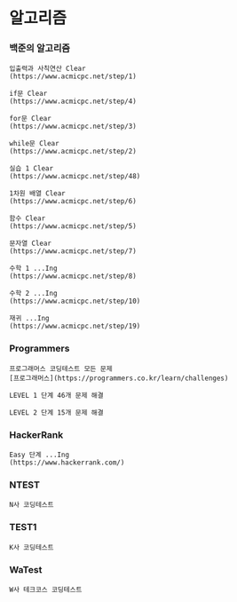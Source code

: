 # 알고리즘

### 백준의 알고리즘
```
입출력과 사칙연산 Clear
(https://www.acmicpc.net/step/1)

if문 Clear
(https://www.acmicpc.net/step/4)

for문 Clear
(https://www.acmicpc.net/step/3)

while문 Clear
(https://www.acmicpc.net/step/2)

실습 1 Clear
(https://www.acmicpc.net/step/48)

1차원 배열 Clear
(https://www.acmicpc.net/step/6)

함수 Clear
(https://www.acmicpc.net/step/5)

문자열 Clear
(https://www.acmicpc.net/step/7)

수학 1 ...Ing
(https://www.acmicpc.net/step/8)

수학 2 ...Ing
(https://www.acmicpc.net/step/10)

재귀 ...Ing
(https://www.acmicpc.net/step/19)
```

### Programmers
```
프로그래머스 코딩테스트 모든 문제
[프로그래머스](https://programmers.co.kr/learn/challenges)

LEVEL 1 단계 46개 문제 해결

LEVEL 2 단계 15개 문제 해결
```

### HackerRank
```
Easy 단계 ...Ing
(https://www.hackerrank.com/)
```

### NTEST
```
N사 코딩테스트
```

### TEST1
```
K사 코딩테스트
```

###  WaTest
```
W사 테크코스 코딩테스트
```


